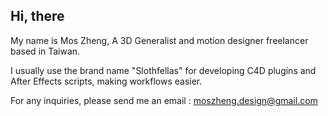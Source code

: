 ## Hi, there

My name is Mos Zheng, A 3D Generalist and motion designer freelancer based in Taiwan.

I usually use the brand name "Slothfellas" for developing C4D plugins and After Effects scripts, making workflows easier.

For any inquiries, please send me an email : moszheng.design@gmail.com

<!--## Profile
Property                 | Data  
-------------------------|------
Language / IDE           | [![C# Badge](https://img.shields.io/badge/-Visual%20Studio-239120?style=flat&logo=C-Sharp&logoColor=white)](https://github.com/search?l=C%23&q=user%3Amoszheng.design&type=Repositories) [![Python Badge](https://img.shields.io/badge/-PyCharm-3776AB?style=flat&logo=Python&logoColor=white)](https://github.com/search?l=Python&q=user%3Amoszheng.design&type=Repositories) [![Html+CSS+Javascript Badge] [![C++ Badge](https://img.shields.io/badge/-Visual%20Studio-00599C?style=flat&logo=C%2B%2B&logoColor=white)](https://github.com/search?q=user%3Amoszheng.design&type=Repositories) 
Tool / Framework         | [![Electron Badge](https://img.shields.io/badge/-Electron-47848F?style=flat&logo=Electron&logoColor=white)](https://github.com/moszheng.design/MangaPrettier) [![React Badge](https://img.shields.io/badge/-React-61DAFB?style=flat&logo=Electron&logoColor=white)](https://github.com/moszheng.design/AxisCult) [![ASP.NET Badge](https://img.shields.io/badge/-ASP.NET-5C2D91?style=flat&logo=.net&logoColor=white)](https://github.com/search?q=user%3Amoszheng.design&type=Repositories)
Database         | [![MongoDB Badge](https://img.shields.io/badge/-MongoDB-47A248?style=flat&logo=MongoDB&logoColor=white)](https://github.com/search?q=user%3Amoszheng.design&type=Repositories) [![SQL Server Badge](https://img.shields.io/badge/-SQL%20Server-CC2927?style=flat&logo=microsoftsqlserver&logoColor=white)](https://github.com/search?q=user%3Amoszheng.design&type=Repositories) [![SQLite Badge](https://img.shields.io/badge/-SQLite-003B57?style=flat&logo=sqlite&logoColor=white)](https://github.com/search?q=user%3Amoszheng.design&type=Repositories) 
Domain Knownledge        | [![Computer Science Development Badge](https://img.shields.io/badge/-Computer%20Science-FAB040?style=flat&logoColor=white)](https://github.com/search?q=user%3Amoszheng.design&type=Repositories) [![Software Development Badge](https://img.shields.io/badge/-Software%20Development-FF6600?style=flat&logoColor=white)](https://github.com/search?q=user%3Amoszheng.design&type=Repositories) [![Web Crawling Badge](https://img.shields.io/badge/-Web%20Crawling-036CB5?style=flat&logoColor=white)](https://project.moszheng.design.moe/?page=mahomangadownloader) [![Machine Learning Badge](https://img.shields.io/badge/-Machine%20Learning-01D277?style=flat&logoColor=white)](https://github.com/moszheng.design/AxisTradeCult)
Creative tools         |  [![photoshop Badge](https://img.shields.io/badge/-Photoshop-26C9FF?style=flat&logo=Adobe-Photoshop&logoColor=white)](https://github.com/search?q=user%3Amoszheng.design&type=Repositories)
CI / CD                  | [![Azure Pipelines Badge](https://img.shields.io/badge/-Azure%20Pipelines-2560E0?style=flat&logo=Azure-Pipelines&logoColor=white)](https://github.com/search?q=user%3Amoszheng.design&type=Repositories) [![AppVeyor Badge](https://img.shields.io/badge/-AppVeyor-00B3E0?style=flat&logo=AppVeyor&logoColor=white)](https://github.com/moszheng.design/MemoOffVocabulary) [![Travis-CI Badge](https://img.shields.io/badge/-Travis%20CI-3EAAAF?style=flat&logo=Travis-CI&logoColor=white)](https://github.com/moszheng.design/MangaPrettier) [![Github Actions Badge](https://img.shields.io/badge/-Github%20Actions-2088FF?style=flat&logo=Github-Actions&logoColor=white)](https://github.com/moszheng.design/moszheng.design)
Side Projects - App <img width=200/> |  
Side Projects - Web      | 
Reach Me                 | [![Gmail Badge](https://img.shields.io/badge/-moszheng.design-e54448?style=flat&logo=Gmail&logoColor=white)](mailto:moszheng.design@gmail.com) [![Linkedin Badge](https://img.shields.io/badge/-moszheng.design-blue?style=flat&logo=Linkedin&logoColor=white)](https://www.linkedin.com/in/shunningyou/)

-->